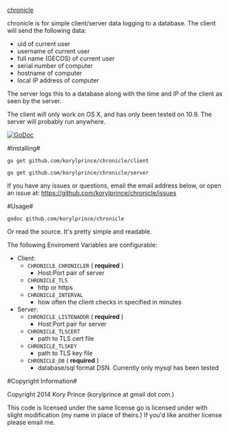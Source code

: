 [chronicle](https://github.com/korylprince/chonicle)

chronicle is for simple client/server data logging to a database.
The client will send the following data:
 
* uid of current user
* username of current user
* full name (GECOS) of current user
* serial number of computer
* hostname of computer
* local IP address of computer

The server logs this to a database along with the time and IP of the client as seen by the server.

The client will only work on OS X, and has only been tested on 10.9. The server will probably run anywhere.

[![GoDoc](https://godoc.org/github.com/korylprince/chronicle?status.svg)](https://godoc.org/github.com/korylprince/chronicle)

#Installing#

`go get github.com/korylprince/chronicle/client`

`go get github.com/korylprince/chronicle/server`

If you have any issues or questions, email the email address below, or open an issue at:
https://github.com/korylprince/chronicle/issues

#Usage#

`godoc github.com/korylprince/chronicle`

Or read the source. It's pretty simple and readable.

The following Enviroment Variables are configurable:

* Client:
    * `CHRONICLE_CHRONICLER` ( **required** )
        * Host:Port pair of server
    * `CHRONICLE_TLS`
        * http or https
    * `CHRONICLE_INTERVAL`
        * how often the client checks in specified in minutes
* Server:
    * `CHRONICLE_LISTENADDR` ( **required** )
        * Host:Port pair for server
    * `CHRONICLE_TLSCERT`
        * path to TLS cert file
    * `CHRONICLE_TLSKEY`
        * path to TLS key file
    * `CHRONICLE_DB` ( **required** )
        * database/sql format DSN. Currently only mysql has been tested

#Copyright Information#

Copyright 2014 Kory Prince (korylprince at gmail dot com.)

This code is licensed under the same license go is licensed under with slight modification (my name in place of theirs.) If you'd like another license please email me.
